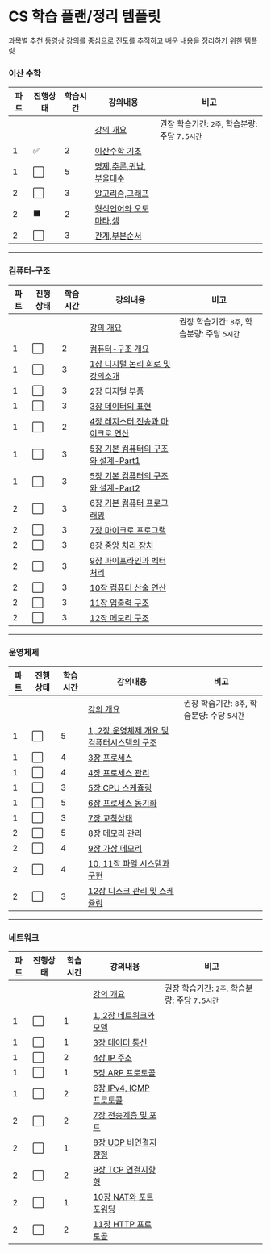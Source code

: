 # CS 학습 플랜/정리 템플릿
과목별 추천 동영상 강의를 중심으로 진도를 추적하고 배운 내용을 정리하기 위한 템플릿

### 이산 수학
| 파트 | 진행상태             | 학습시간 | 강의내용                                                      | 비고                                           |
| ---- | -------------------- | -------- | ------------------------------------------------------------- | ---------------------------------------------- |
|      |                      |          | [강의 개요](이산-수학)                                        | 권장 학습기간: `2주`, 학습분량: 주당 `7.5시간` |
| 1    | :white_check_mark:   | 2        | [이산수학 기초](이산-수학/이산수학-기초)                      |                                                |
| 1    | :white_large_square: | 5        | [명제,추론,귀납,부울대수](이산-수학/명제,추론,귀납,부울대수)  |                                                |
| 2    | :white_large_square: | 3        | [알고리즘,그래프](이산-수학/알고리즘,그래프.md)               |                                                |
| 2    | :black_large_square: | 2        | [형식언어와 오토마타,셈](이산-수학/형식언어와-오토마타,셈.md) |                                                |
| 2    | :white_large_square: | 3        | [관계,부분순서](이산-수학/관계,부분순서.md)                   |                                                |

---

### 컴퓨터-구조
| 파트 | 진행상태             | 학습시간 | 강의내용                                                                                  | 비고                                         |
| ---- | -------------------- | -------- | ----------------------------------------------------------------------------------------- | -------------------------------------------- |
|      |                      |          | [강의 개요](컴퓨터-구조)                                                                  | 권장 학습기간: `8주`, 학습분량: 주당 `5시간` |
| 1    | :white_large_square: | 2        | [컴퓨터-구조 개요](컴퓨터-구조/컴퓨터-구조-개요.md)                                       |                                              |
| 1    | :white_large_square: | 3        | [1장 디지털 논리 회로 및 강의소개](컴퓨터-구조/1장-디지털-논리-회로-및-강의소개.md)       |                                              |
| 1    | :white_large_square: | 3        | [2장 디지털 부품](컴퓨터-구조/2장-디지털-부품.md)                                         |                                              |
| 1    | :white_large_square: | 3        | [3장 데이터의 표현](컴퓨터-구조/3장-데이터의-표현.md)                                     |                                              |
| 1    | :white_large_square: | 2        | [4장 레지스터 전송과 마이크로 연산](컴퓨터-구조/4장-레지스터-전송과-마이크로-연산.md)     |                                              |
| 1    | :white_large_square: | 3        | [5장 기본 컴퓨터의 구조와 설계-Part1](컴퓨터-구조/5장-기본-컴퓨터의-구조와-설계-Part1.md) |                                              |
| 1    | :white_large_square: | 3        | [5장 기본 컴퓨터의 구조와 설계-Part2](컴퓨터-구조/5장-기본-컴퓨터의-구조와-설계-Part2.md) |                                              |
| 2    | :white_large_square: | 3        | [6장 기본 컴퓨터 프로그래밍](컴퓨터-구조/6장-기본-컴퓨터-프로그래밍.md)                   |                                              |
| 2    | :white_large_square: | 3        | [7장 마이크로 프로그램](컴퓨터-구조/7장-마이크로-프로그램.md)                             |                                              |
| 2    | :white_large_square: | 3        | [8장 중앙 처리 장치](컴퓨터-구조/8장-중앙-처리-장치.md)                                   |                                              |
| 2    | :white_large_square: | 3        | [9장 파이프라인과 벡터 처리](컴퓨터-구조/9장-파이프라인과-벡터-처리.md)                   |                                              |
| 2    | :white_large_square: | 3        | [10장 컴퓨터 산술 연산](컴퓨터-구조/10장-컴퓨터-산술-연산.md)                             |                                              |
| 2    | :white_large_square: | 3        | [11장 입출력 구조](컴퓨터-구조/11장-입출력-구조.md)                                       |                                              |
| 2    | :white_large_square: | 3        | [12장 메모리 구조](컴퓨터-구조/12장-메모리-구조.md)                                       |                                              |

---

### 운영체제
| 파트 | 진행상태             | 학습시간 | 강의내용                                                                                               | 비고                                         |
| ---- | -------------------- | -------- | ------------------------------------------------------------------------------------------------------ | -------------------------------------------- |
|      |                      |          | [강의 개요](운영체제)                                                                                  | 권장 학습기간: `8주`, 학습분량: 주당 `5시간` |
| 1    | :white_large_square: | 5        | [1, 2장 운영체제 개요 및 컴퓨터시스템의 구조](운영체제/1,-2장-운영체제-개요-및-컴퓨터시스템의-구조.md) |                                              |
| 1    | :white_large_square: | 4        | [3장 프로세스](운영체제/3장-프로세스.md)                                                               |                                              |
| 1    | :white_large_square: | 4        | [4장 프로세스 관리](운영체제/4장-프로세스-관리.md)                                                     |                                              |
| 1    | :white_large_square: | 3        | [5장 CPU 스케쥴링](운영체제/5장-CPU-스케쥴링.md)                                                       |                                              |
| 1    | :white_large_square: | 5        | [6장 프로세스 동기화](운영체제/6장-프로세스-동기화.md)                                                 |                                              |
| 1    | :white_large_square: | 3        | [7장 교착상태](운영체제/7장-교착상태.md)                                                               |                                              |
| 2    | :white_large_square: | 5        | [8장 메모리 관리](운영체제/8장-메모리-관리.md)                                                         |                                              |
| 2    | :white_large_square: | 4        | [9장 가상 메모리](운영체제/9장-가상-메모리.md)                                                         |                                              |
| 2    | :white_large_square: | 4        | [10, 11장 파일 시스템과 구현](운영체제/10,-11장-파일-시스템과-구현.md)                                 |                                              |
| 2    | :white_large_square: | 3        | [12장 디스크 관리 및 스케쥴링](운영체제/12장-디스크-관리-및-스케쥴링.md)                               |                                              |

---

### 네트워크
| 파트 | 진행상태             | 학습시간 | 강의내용                                                       | 비고                                           |
| ---- | -------------------- | -------- | -------------------------------------------------------------- | ---------------------------------------------- |
|      |                      |          | [강의 개요](네트워크)                                          | 권장 학습기간: `2주`, 학습분량: 주당 `7.5시간` |
| 1    | :white_large_square: | 1        | [1, 2장 네트워크와 모델](네트워크/1,-2장-네트워크와-모델.md)   |                                                |
| 1    | :white_large_square: | 1        | [3장 데이터 통신](네트워크/3장-데이터-통신.md)                 |                                                |
| 1    | :white_large_square: | 2        | [4장 IP 주소](네트워크/4장-IP-주소.md)                         |                                                |
| 1    | :white_large_square: | 1        | [5장 ARP 프로토콜](네트워크/5장-ARP-프로토콜.md)               |                                                |
| 1    | :white_large_square: | 2        | [6장 IPv4, ICMP 프로토콜](네트워크/6장-IPv4,-ICMP-프로토콜.md) |                                                |
| 2    | :white_large_square: | 2        | [7장 전송계층 및 포트](네트워크/7장-전송계층-및-포트.md)       |                                                |
| 2    | :white_large_square: | 1        | [8장 UDP 비연결지향형](네트워크/8장-UDP-비연결지향형.md)       |                                                |
| 2    | :white_large_square: | 2        | [9장 TCP 연결지향형](네트워크/9장-TCP-연결지향형.md)           |                                                |
| 2    | :white_large_square: | 1        | [10장 NAT와 포트포워딩](네트워크/10장-NAT와-포트포워딩.md)     |                                                |
| 2    | :white_large_square: | 2        | [11장 HTTP 프로토콜](네트워크/11장-HTTP-프로토콜.md)           |                                                |
